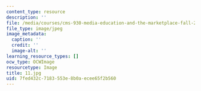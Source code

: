 ```yaml
---
content_type: resource
description: ''
file: /media/courses/cms-930-media-education-and-the-marketplace-fall-2001/7fed432c7183553e8b0aecee65f2b560_11.jpg
file_type: image/jpeg
image_metadata:
  caption: ''
  credit: ''
  image-alt: ''
learning_resource_types: []
ocw_type: OCWImage
resourcetype: Image
title: 11.jpg
uid: 7fed432c-7183-553e-8b0a-ecee65f2b560
---
```

